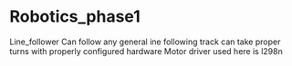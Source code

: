 # Robotics_phase1
Line_follower
Can follow any general ine following track
can take proper turns with properly configured hardware
Motor driver used here is l298n
